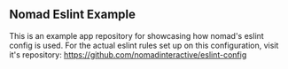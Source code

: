 ## Nomad Eslint Example

This is an example app repository for showcasing how nomad's eslint config is used. For the actual eslint rules set up on this configuration, visit it's repository: https://github.com/nomadinteractive/eslint-config
